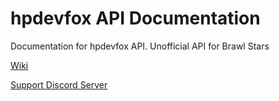# hpdevfox API Documentation
Documentation for hpdevfox API. Unofficial API for Brawl Stars

[Wiki](https://github.com/kubune/hpdevfox-api-documentation/wiki)

[Support Discord Server](https://discord.gg/ajgrTg8Ccp)
